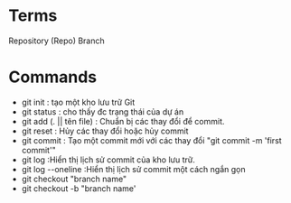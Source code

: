 # Terms

Repository (Repo)
Branch

# Commands

- git init : tạo một kho lưu trữ Git
- git status : cho thấy đc trạng thái của dự án 
- git add (. || tên file) :  Chuẩn bị các thay đổi để commit.
- git reset : Hủy các thay đổi hoặc hủy commit
- git commit :  Tạo một commit mới với các thay đổi
"git commit -m 'first commit'"
- git log :Hiển thị lịch sử commit của kho lưu trữ.
- git log --oneline :Hiển thị lịch sử commit một cách ngắn gọn
- git checkout "branch name"
- git checkout -b "branch name'